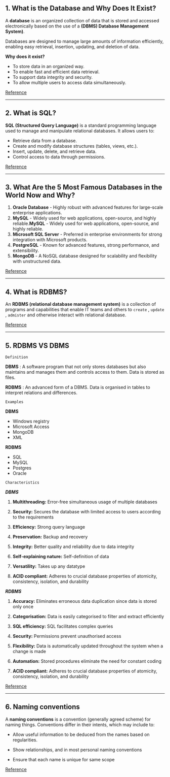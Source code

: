 ## 1. What is the Database and Why Does It Exist?
A **database** is an organized collection of data that is stored and accessed electronically based on the use of a **(DBMS) Database Management System)**.

Databases are designed to manage large amounts of information efficiently, enabling easy retrieval, insertion, updating, and deletion of data.

**Why does it exist?**  
- To store data in an organized way.  
- To enable fast and efficient data retrieval.  
- To support data integrity and security.  
- To allow multiple users to access data simultaneously.

[Reference](https://en.wikipedia.org/wiki/Database)


---

## 2. What is SQL?
**SQL (Structured Query Language)** is a standard programming language used to manage and manipulate relational databases. It allows users to:
- Retrieve data from a database.
- Create and modify database structures (tables, views, etc.).
- Insert, update, delete, and retrieve data.
- Control access to data through permissions.

[Reference](https://www.w3schools.com/sql/sql_intro.asp)

---

## 3. What Are the 5 Most Famous Databases in the World Now and Why?
1. **Oracle Database** - Highly robust with advanced features for large-scale enterprise applications.
2. **MySQL** - Widely used for web applications, open-source, and highly reliable.**MySQL** - Widely used for web applications, open-source, and highly reliable.
3. **Microsoft SQL Server** - Preferred in enterprise environments for strong integration with Microsoft products.
4. **PostgreSQL** - Known for advanced features, strong performance, and extensibility.
5. **MongoDB** - A NoSQL database designed for scalability and flexibility with unstructured data.

[Reference](https://db-engines.com/en/ranking)

---

## 4. What is RDBMS?

An **RDBMS (relational database management system)** is a collection of programs and capabilities that enable IT teams and others to `create` , 
`update` , `admister` and otherwise interact with relational database.

[Reference](https://www.techtarget.com/searchdatamanagement/definition/RDBMS-relational-database-management-system)

---

## 5. RDBMS VS DBMS

`Definition`

**DBMS** :  A software program that not only stores databases but also maintains and manages them and controls access to them. Data is stored as files. 

**RDBMS** : An advanced form of a DBMS. Data is organised in tables to interpret relations and differences. 

`Examples`

**DBMS**  
- Windows registry
- Microsoft Access
- MongoDB
- XML

**RDBMS** 
- SQL
- MySQL
- Postgres
- Oracle

`Characteristics`

***DBMS***

1. **Multithreading:** Error-free simultaneous usage of multiple databases

2. **Security:** Secures the database with limited access to users according to the requirements

3. **Efficiency:** Strong query language

4. **Preservation:** Backup and recovery

5. **Integrity:** Better quality and reliability due to data integrity 

6. **Self-explaining nature:** Self-definition of data

7. **Versatility:** Takes up any datatype

8. **ACID compliant:** Adheres to crucial database properties of atomicity, consistency, isolation, and durability

***RDBMS***

1. **Accuracy:** Eliminates erroneous data duplication since data is stored only once

2. **Categorisation:** Data is easily categorised to filter and extract efficiently

3. **SQL efficiency:** SQL facilitates complex queries

4. **Security:** Permissions prevent unauthorised access

5. **Flexibility:** Data is automatically updated throughout the system when a change is made

6. **Automation:** Stored procedures eliminate the need for constant coding

7. **ACID compliant:** Adheres to crucial database properties of atomicity, consistency, isolation, and durability

[Reference](https://www.coursera.org/in/articles/difference-between-dbms-and-rdbms)

---

## 6. Naming conventions

A **naming conventions** is a convention (generally agreed scheme) for naming things. Conventions differ in their intents, which may include to:

- Allow useful information to be deduced from the names based on regularities.

- Show relationships, and in most personal naming conventions

- Ensure that each name is unique for same scope

[Reference](https://en.wikipedia.org/wiki/Naming_convention)

